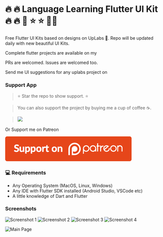# 🔥 🔥 Language Learning Flutter UI Kit 🔥 🔥 💫 ⭐️ ⭐️ 👨‍💻

Free Flutter UI Kits based on designs on UpLabs 💓.
Repo will be updated daily with new beautiful UI Kits.

Complete flutter projects are available on my

PRs are welcomed. Issues are welcomed too.

Send me UI suggestions for any uplabs project on

### Support App

> ⭐️ Star the repo to show support. ⭐️

> You can also support the project by buying me a cup of coffee ☕️.

> <a href=""><img src="https://img.buymeacoffee.com/button-api/?text=Buy me a coffee&emoji=&slug=xPGLYEr&button_colour=BD5FFF&font_colour=ffffff&font_family=Cookie&outline_colour=000000&coffee_colour=FFDD00"></a>

Or Support me on Patreon

<a href="" data-patreon-widget-type="become-patron-button"><img src="https://raw.githubusercontent.com/codebard/patron-button-and-widgets-by-codebard/master/images/patreon-medium-button.png" alt="Become a Patreon!" /></a>

### 💻 Requirements

- Any Operating System (MacOS, Linux, Windows)
- Any IDE with Flutter SDK installed (Android Studio, VSCode etc)
- A little knowledge of Dart and Flutter

### Screenshots

![Screenshot 1](https://res.cloudinary.com/olayemii/image/upload/v1611746964/assets/ss1_pia2pp.png) ![Screenshot 2](https://res.cloudinary.com/olayemii/image/upload/v1611747003/assets/ss2_pgybzj.png) ![Screenshot 3](https://res.cloudinary.com/olayemii/image/upload/v1611747014/assets/ss3_a9syef.png) ![Screenshot 4](https://res.cloudinary.com/olayemii/image/upload/v1611747018/assets/ss4_pmelto.png)

![Main Page](https://res.cloudinary.com/olayemii/image/upload/v1611748849/assets/language-1_oestuf.png)
